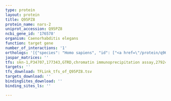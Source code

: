 ```yaml
---
type: protein
layout: protein
title: Q95PZ8
protein_name: nars-2
uniprot_accession: Q95PZ8
ncbi_gene_id: '176578'
organism: Caenorhabditis elegans
function: target gene
number_of_interactions: '1'
orthologs: '[{"species": "Homo sapiens", "id": ["<a href=\"/protein/q96i59\">Q96I59</a>"]}, {"species": "Mus musculus", "id": ["<a href=\"/protein/q8bgv0\">Q8BGV0</a>"]}, {"species": "Rattus norvegicus", "id": ["A0A0G2K7D7"]}, {"species": "Drosophila melanogaster", "id": ["<a href=\"/protein/q7jzr5\">Q7JZR5</a>"]}, {"species": "Saccharomyces cerevisiae", "id": ["<a href=\"/protein/p25345\">P25345</a>"]}]'
jaspar_matrices: ''
tfs: skn-1,P34707,177343,GTRD,chromatin immunoprecipitation assay,27924024%5Buid%5D,No
targets: ''
tfs_download: TFLink_tfs_of_Q95PZ8.tsv
targets_download: ''
bindingSites_download: ''
binding_sites_ls: ''

---
```

